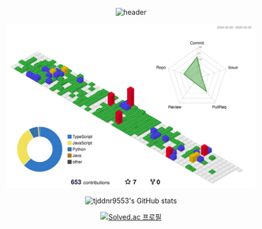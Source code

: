 <div align="center">

  ![header](https://capsule-render.vercel.app/api?type=rounded&color=_hexcode&text=SungWook%20Cha's%20GitHub%20👋&fontColor=ffffff&animation=blinking&fontSize=40&fontAlignY=50&fontAlign=50&height180)


![](./profile-3d-contrib/profile-gitblock.svg)

![tjddnr9553's GitHub stats](https://github-readme-stats.vercel.app/api?username=tjddnr9553&show_icons=true&theme=highcontrast)

[![Solved.ac
프로필](http://mazassumnida.wtf/api/v2/generate_badge?boj=tjddnr9553)](https://solved.ac/tjddnr9553)

</div>
